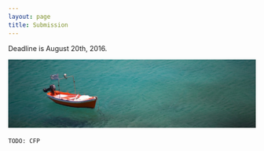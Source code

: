 ```yaml
---
layout: page
title: Submission
---
```


<div class="message">
    Deadline is August 20th, 2016.
</div>

![Raft](/public/img/raft.jpg)

`TODO: CFP`
